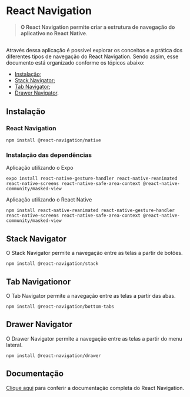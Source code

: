 # React Navigation
> **O React Navigation permite criar a estrutura de navegação do aplicativo no React Native**.
##

Através dessa aplicação é possível explorar os conceitos e a prática dos diferentes tipos de navegação do React Navigation. Sendo assim, esse documento está organizado conforme os tópicos abaixo:
- [Instalação](#instalação);
- [Stack Navigator](#stack%20navigator);
- [Tab Navigator](#tab%20navigator);
- [Drawer Navigator](#drawer%20navigator). 

## Instalação

### React Navigation

```
npm install @react-navigation/native
```

### Instalação das dependências

Aplicação utilizando o Expo

```
expo install react-native-gesture-handler react-native-reanimated react-native-screens react-native-safe-area-context @react-native-community/masked-view
```

Aplicação utilizando o React Native

```
npm install react-native-reanimated react-native-gesture-handler react-native-screens react-native-safe-area-context @react-native-community/masked-view
```

## Stack Navigator

O Stack Navigator permite a navegação entre as telas a partir de botões.

```
npm install @react-navigation/stack
```

## Tab Navigationor

O Tab Navigator permite a navegação entre as telas a partir das abas.

```
npm install @react-navigation/bottom-tabs
```

## Drawer Navigator

O Drawer Navigator permite a navegação entre as telas a partir do menu lateral.

```
npm install @react-navigation/drawer
```

## Documentação

[Clique aqui](https://reactnavigation.org/) para conferir a documentação completa do React Navigation.